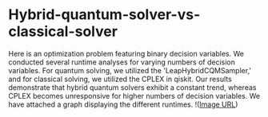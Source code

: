 # Hybrid-quantum-solver-vs-classical-solver
Here is an optimization problem featuring binary decision variables. We conducted several runtime analyses for varying numbers of decision variables. For quantum solving, we utilized the 'LeapHybridCQMSampler,' and for classical solving, we utilized the CPLEX in qiskit. Our results demonstrate that hybrid quantum solvers exhibit a constant trend, whereas CPLEX becomes unresponsive for higher numbers of decision variables. We have attached a graph displaying the different runtimes.
!([Image URL](https://github.com/ladan-salimi/Hybrid-quantum-solver-vs-classical-solver/blob/main/Quantum-Cplex.png
)) 
